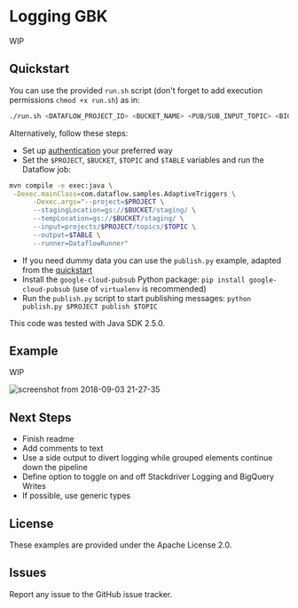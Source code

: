 # Logging GBK

WIP

## Quickstart

You can use the provided `run.sh` script (don't forget to add execution permissions `chmod +x run.sh`) as in:
``` bash
./run.sh <DATAFLOW_PROJECT_ID> <BUCKET_NAME> <PUB/SUB_INPUT_TOPIC> <BIGQUERY_PROJECT_ID:DATASET.TABLE>
```

Alternatively, follow these steps:
* Set up [authentication](https://cloud.google.com/docs/authentication/) your preferred way 
* Set the `$PROJECT`, `$BUCKET`, `$TOPIC` and `$TABLE` variables and run the Dataflow job:
``` bash
mvn compile -e exec:java \
 -Dexec.mainClass=com.dataflow.samples.AdaptiveTriggers \
      -Dexec.args="--project=$PROJECT \
      --stagingLocation=gs://$BUCKET/staging/ \
      --tempLocation=gs://$BUCKET/staging/ \
      --input=projects/$PROJECT/topics/$TOPIC \
      --output=$TABLE \
      --runner=DataflowRunner"
```
* If you need dummy data you can use the `publish.py` example, adapted from the [quickstart](https://cloud.google.com/pubsub/docs/quickstart-client-libraries#pubsub-client-libraries-python)
* Install the `google-cloud-pubsub` Python package: `pip install google-cloud-pubsub` (use of `virtualenv` is recommended)
* Run the `publish.py` script to start publishing messages: `python publish.py $PROJECT publish $TOPIC`

This code was tested with Java SDK 2.5.0.

## Example

WIP

![screenshot from 2018-09-03 21-27-35](https://user-images.githubusercontent.com/29493411/44999848-8bde8d80-afc0-11e8-8e65-0be3c62dc8ec.png)

## Next Steps

* Finish readme
* Add comments to text
* Use a side output to divert logging while grouped elements continue down the pipeline
* Define option to toggle on and off Stackdriver Logging and BigQuery Writes
* If possible, use generic types

## License

These examples are provided under the Apache License 2.0.

## Issues

Report any issue to the GitHub issue tracker.
